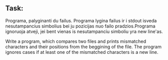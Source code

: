 ## Task:

Programa, palyginanti du failus. Programa lygina failus ir i stdout isveda nesutampancius simbolius bei ju pozicijas nuo failo pradzios.Programa ignoruoja atveji, jei bent vienas is nesutampanciu simboliu yra new line'as.

Write a program, which compares two files and prints mismatched characters and their positions from the beggining of the file.
The program ignores cases if at least one of the mismatched characters is a new line.